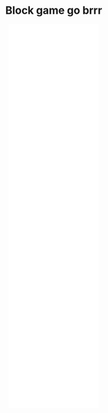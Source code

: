 <!--
**StormyBytes/StormyBytes** is a ✨ _special_ ✨ repository because its `README.md` (this file) appears on your GitHub profile.
Here are some ideas to get you started:
- 🔭 I’m currently working on ...
- 🌱 I’m currently learning ...
- 👯 I’m looking to collaborate on ...
- 🤔 I’m looking for help with ...
- 💬 Ask me about ...
- 📫 How to reach me: ...
- 😄 Pronouns: ...
- ⚡ Fun fact: ...
-->

<!-- Test commit -->

<div align="center">
   <h1>Block game go brrr</h1>
   <img alt='Metrics' src='https://github.com/stormybytes/stormybytes/blob/main/github-metrics.svg'>
</div>
